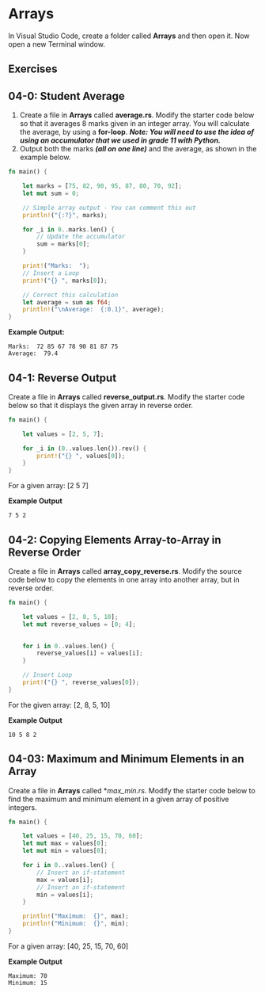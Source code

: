 # Arrays

In Visual Studio Code, create a folder called **Arrays** and then open it. Now open a new Terminal window. 

## Exercises

## 04-0: Student Average

1.  Create a file in **Arrays** called **average.rs**.  Modify the starter code below so that it averages 8 marks given in an integer array.  You will calculate the average, by using a **for-loop**.  ***Note:  You will need to use the idea of using an accumulator that we used in grade 11 with Python.***
2.  Output both the marks ***(all on one line)*** and the average, as shown in the example below.

```rust
fn main() {

	let marks = [75, 82, 90, 95, 87, 80, 70, 92];
	let mut sum = 0;

	// Simple array output - You can comment this out
	println!("{:?}", marks);

	for _i in 0..marks.len() {
		// Update the accumulator
		sum = marks[0];
	}

	print!("Marks:  ");
	// Insert a Loop
	print!("{} ", marks[0]);

	// Correct this calculation
	let average = sum as f64;
	println!("\nAverage:  {:0.1}", average);
}
```


**Example Output:**
```
Marks:  72 85 67 78 90 81 87 75
Average:  79.4
```

## 04-1: Reverse Output

Create a file in **Arrays** called **reverse_output.rs**.  Modify the starter code below so that it displays the given array in reverse order.

```rust
fn main() {

	let values = [2, 5, 7];

	for _i in (0..values.len()).rev() {
        print!("{} ", values[0]);
    }
}
```

For a given array: [2 5 7]

**Example Output**
```
7 5 2
```

## 04-2: Copying Elements Array-to-Array in Reverse Order

Create a file in **Arrays** called **array_copy_reverse.rs**.  Modify the source code below to copy the elements in one array into another array, but in reverse order.  

```rust
fn main() {

	let values = [2, 8, 5, 10];
	let mut reverse_values = [0; 4];

    
	for i in 0..values.len() {
		reverse_values[i] = values[i];
	}

	// Insert Loop
	print!("{} ", reverse_values[0]);
}
```

For the given array: [2, 8, 5, 10]

**Example Output**
```
10 5 8 2
```

## 04-03: Maximum and Minimum Elements in an Array

Create a file in **Arrays** called **max_min.rs*.  Modify the starter code below to find the maximum and minimum element in a given array of positive integers.  

```rust
fn main() {

	let values = [40, 25, 15, 70, 60];
	let mut max = values[0];
	let mut min = values[0];

	for i in 0..values.len() {
		// Insert an if-statement
		max = values[i];
		// Insert an if-statement
		min = values[i];
	}

	println!("Maximum:  {}", max);
	println!("Minimum:  {}", min);
}
```

For a given array: [40, 25, 15, 70, 60]

**Example Output**
```
Maximum: 70
Minimum: 15
```
